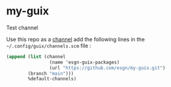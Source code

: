 # my-guix

Test channel 

Use this repo as a [channel](https://guix.gnu.org/manual/en/html_node/Channels.html) add the following lines in the `~/.config/guix/channels.scm` file :

``` scheme
(append (list (channel
                (name 'esgn-guix-packages)
                (url "https://github.com/esgn/my-guix.git")
		(branch "main")))
        %default-channels)
```
